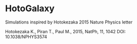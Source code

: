 # HotoGalaxy
Simulations inspired by Hotokezaka 2015 Nature Physics letter

Hotokezaka K., Piran T., Paul M., 2015, NatPh, 11, 1042
DOI: 10.1038/NPHYS3574
